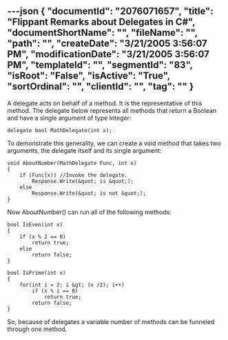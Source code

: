 ---json
{
  "documentId": "2076071657",
  "title": "Flippant Remarks about Delegates in C#",
  "documentShortName": "",
  "fileName": "",
  "path": "",
  "createDate": "3/21/2005 3:56:07 PM",
  "modificationDate": "3/21/2005 3:56:07 PM",
  "templateId": "",
  "segmentId": "83",
  "isRoot": "False",
  "isActive": "True",
  "sortOrdinal": "",
  "clientId": "",
  "tag": ""
}
---

A delegate acts on behalf of a method. It is the representative of this method. The delegate below represents all methods that return a Boolean and have a single argument of type Integer:

    delegate bool MathDelegate(int x);

To demonstrate this generality, we can create a void method that takes two arguments, the delegate itself and its single argument:

    void AboutNumber(MathDelegate Func, int x)
    {
        if (Func(x)) //Invoke the delegate.
            Response.Write(&quot; is &quot;);
        else
            Response.Write(&quot; is not &quot;);
    }

Now AboutNumber() can run all of the following methods:

    bool IsEven(int x) 
    {
        if (x % 2 == 0) 
            return true;
        else
            return false;
    }

    bool IsPrime(int x)
    {
        for(int i = 2; i &gt; (x /2); i++)
            if (x % i == 0) 
                return true;                                        
            return false;
    }

So, because of delegates a variable number of methods can be funneled through one method.
